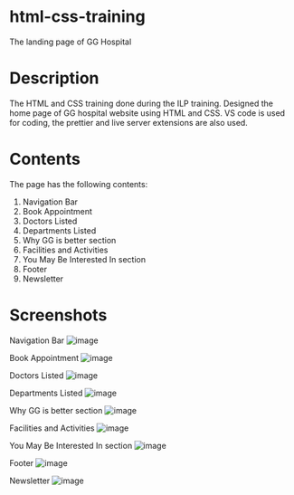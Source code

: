 # html-css-training
The landing page of GG Hospital
# Description
The HTML and CSS training done during the ILP training. Designed the home page of GG hospital website using HTML and CSS. VS code is used for coding, the prettier and live server extensions are also used.
# Contents
The page has the following contents:
1. Navigation Bar
2. Book Appointment
3. Doctors Listed
4. Departments Listed
5. Why GG is better section
6. Facilities and Activities
7. You May Be Interested In section
8. Footer
9. Newsletter
# Screenshots
Navigation Bar
![image](https://github.com/bivina-mv/html-css-training/assets/149554527/fa3e3bda-c9ff-41d2-a528-40032eb40d2e)

Book Appointment
![image](https://github.com/bivina-mv/html-css-training/assets/149554527/a418527e-437e-484d-911b-10580bb96a4d)

Doctors Listed
![image](https://github.com/bivina-mv/html-css-training/assets/149554527/61e27612-74e0-4fd5-9d02-f68b26f1dd85)

Departments Listed
![image](https://github.com/bivina-mv/html-css-training/assets/149554527/e04f4931-8677-4367-9580-6bdf49c87c56)

Why GG is better section
![image](https://github.com/bivina-mv/html-css-training/assets/149554527/35b2b1fc-7bf5-48bc-b5f8-8fac87e20cad)

Facilities and Activities
![image](https://github.com/bivina-mv/html-css-training/assets/149554527/a0ae1c41-39b5-4f1d-84d0-05bc89fe11bf)

You May Be Interested In section
![image](https://github.com/bivina-mv/html-css-training/assets/149554527/42cc9d21-0c6b-4c00-9f22-d4457d0fbf5b)

Footer
![image](https://github.com/bivina-mv/html-css-training/assets/149554527/ccb7516d-0a5b-49a5-8dea-61499e009bb7)

Newsletter
![image](https://github.com/bivina-mv/html-css-training/assets/149554527/dd928b41-84ab-4f0c-b39c-0f03a16cabad)


